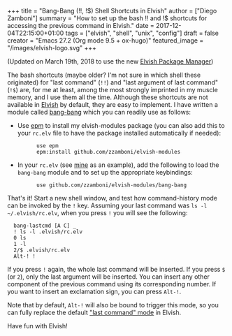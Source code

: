 +++
title = "Bang-Bang (!!, !$) Shell Shortcuts in Elvish"
author = ["Diego Zamboni"]
summary = "How to set up the bash !! and !$ shortcuts for accessing the previous command in Elvish."
date = 2017-12-04T22:15:00+01:00
tags = ["elvish", "shell", "unix", "config"]
draft = false
creator = "Emacs 27.2 (Org mode 9.5 + ox-hugo)"
featured_image = "/images/elvish-logo.svg"
+++

(Updated on March 19th, 2018 to use the new [Elvish Package Manager](https://elvish.io/ref/epm.html))

The bash shortcuts (maybe older? I'm not sure in which shell these originated) for "last command" (`!!`) and "last argument of last command" (`!$`) are, for me at least, among the most strongly imprinted in my muscle memory, and I use them all the time. Although these shortcuts are not available in [Elvish](/post/elvish-an-awesome-unix-shell/) by default, they are easy to implement. I have written a module called [bang-bang](https://github.com/zzamboni/elvish-modules/blob/master/bang-bang.org) which you can readily use as follows:

-   Use [epm](https://elvish.io/ref/epm.html) to install my elvish-modules package (you can also add this to your `rc.elv` file to have the package installed automatically if needed):

    ```elvish
          use epm
          epm:install github.com/zzamboni/elvish-modules
    ```

-   In your `rc.elv` (see [mine](/post/my-elvish-configuration-with-commentary/) as an example), add the following to load the `bang-bang` module and to set up the appropriate keybindings:

    ```elvish
          use github.com/zzamboni/elvish-modules/bang-bang
    ```

That's it! Start a new shell window, and test how command-history mode can be invoked by the `!` key. Assuming your last command was `ls -l ~/.elvish/rc.elv`, when you press `!` you will see the following:

```text
  bang-lastcmd [A C] _
  ! ls -l .elvish/rc.elv
  0 ls
  1 -l
  2/$ .elvish/rc.elv
  Alt-! !
```

If you press `!` again, the whole last command will be inserted. If you press `$` (or `2`), only the last argument will be inserted. You can insert any other component of the previous command using its corresponding number. If you want to insert an exclamation sign, you can press `Alt-!`.

Note that by default, `Alt-!` will also be bound to trigger this mode, so you can fully replace the default ["last command" mode](https://elvish.io/learn/cookbook.html) in Elvish.

Have fun with Elvish!
